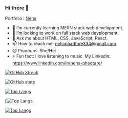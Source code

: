 ### Hi there 👋
Portfolio : <a href='https://nehap0.github.io/'>Neha</a>


- 🌱 I’m currently learning MERN stack web development.
- 👯 I’m looking to work on full stack web development.
- 💬 Ask me about HTML, CSS, JavaScript, React.
- 📫 How to reach me: nehaphadtare334@gmail.com
- 😄 Pronouns: She/Her
- ⚡ Fun fact: I love listening to music.
 My LinkedIn: https://www.linkedin.com/in/neha-phadtare/
 
 
[![GitHub Streak](https://streak-stats.demolab.com/?user=NehaP0&theme=radical)](https://git.io/streak-stats)


![GitHub stats](https://github-readme-stats.vercel.app/api?username=NehaP0&show_icons=true&theme=radical)

[![Top Langs](https://github-readme-stats.vercel.app/api/top-langs/?username=NehaP0&layout=compact)](https://github.com/NehaP0/github-readme-stats)

[![Top Langs](https://github-readme-stats.vercel.app/api/top-langs/?username=NehaP0)

[![Top Langs](https://github-readme-stats.vercel.app/api/top-langs/?username=NehaP0&hide_progress=true)](https://github.com/NehaP0/github-readme-stats)





